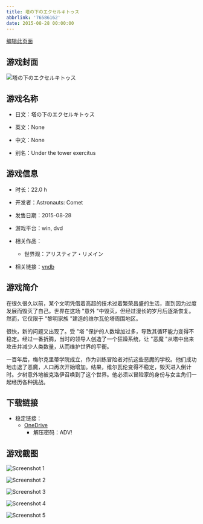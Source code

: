 ```yaml
---
title: 塔の下のエクセルキトゥス
abbrlink: '76586162'
date: 2015-08-28 00:00:00
---
```

[编辑此页面](https://github.com/ACG-3/ADV3-source/blob/main/source/_posts/games/%E5%A1%94%E3%81%AE%E4%B8%8B%E3%81%AE%E3%82%A8%E3%82%AF%E3%82%BB%E3%83%AB%E3%82%AD%E3%83%88%E3%82%A5%E3%82%B9.md)

## 游戏封面

![塔の下のエクセルキトゥス](https://pan.timero.xyz/onedrive/img_lib_001/%E5%A1%94%E3%81%AE%E4%B8%8B%E3%81%AE%E3%82%A8%E3%82%AF%E3%82%BB%E3%83%AB%E3%82%AD%E3%83%88%E3%82%A5%E3%82%B9_cover.avif)


## 游戏名称

- 日文：塔の下のエクセルキトゥス
- 英文：None
- 中文：None

- 别名：Under the tower exercitus


## 游戏信息

- 时长：22.0 h
- 开发者：Astronauts: Comet
- 发售日期：2015-08-28
- 游戏平台：win, dvd
- 相关作品：
   - 世界观：アリスティア・リメイン

- 相关链接：[vndb](https://vndb.org/v17835)


## 游戏简介

在很久很久以前，某个文明凭借着高超的技术过着繁荣昌盛的生活，直到因为过度发展而毁灭了自己。世界在这场 "意外 "中毁灭，但经过漫长的岁月后逐渐恢复。然而，它仅限于 "黎明家族 "建造的维尔瓦伦塔周围地区。

很快，新的问题又出现了。受 "塔 "保护的人数增加过多，导致其循环能力变得不稳定。经过一番折腾，当时的领导人创造了一个狂躁系统，让 "恶魔 "从塔中出来攻击并减少人类数量，从而维护世界的平衡。

一百年后，梅尔克里蒂学院成立，作为训练冒险者对抗这些恶魔的学校。他们成功地击退了恶魔，人口再次开始增加。结果，维尔瓦伦变得不稳定，毁灭进入倒计时。夕树意外地被克洛伊召唤到了这个世界。他必须以冒险家的身份与女主角们一起经历各种挑战。




## 下载链接

- 稳定链接：
    - [OneDrive](https://pan.timero.xyz/onedrive/adv_lib_001/%E5%A1%94%E3%81%AE%E4%B8%8B%E3%81%AE%E3%82%A8%E3%82%AF%E3%82%BB%E3%83%AB%E3%82%AD%E3%83%88%E3%82%A5%E3%82%B9)
        - 解压密码：ADV!



## 游戏截图


![Screenshot 1](https://pan.timero.xyz/onedrive/img_lib_001/%E5%A1%94%E3%81%AE%E4%B8%8B%E3%81%AE%E3%82%A8%E3%82%AF%E3%82%BB%E3%83%AB%E3%82%AD%E3%83%88%E3%82%A5%E3%82%B9_Screenshot_1.avif)

![Screenshot 2](https://pan.timero.xyz/onedrive/img_lib_001/%E5%A1%94%E3%81%AE%E4%B8%8B%E3%81%AE%E3%82%A8%E3%82%AF%E3%82%BB%E3%83%AB%E3%82%AD%E3%83%88%E3%82%A5%E3%82%B9_Screenshot_2.avif)

![Screenshot 3](https://pan.timero.xyz/onedrive/img_lib_001/%E5%A1%94%E3%81%AE%E4%B8%8B%E3%81%AE%E3%82%A8%E3%82%AF%E3%82%BB%E3%83%AB%E3%82%AD%E3%83%88%E3%82%A5%E3%82%B9_Screenshot_3.avif)

![Screenshot 4](https://pan.timero.xyz/onedrive/img_lib_001/%E5%A1%94%E3%81%AE%E4%B8%8B%E3%81%AE%E3%82%A8%E3%82%AF%E3%82%BB%E3%83%AB%E3%82%AD%E3%83%88%E3%82%A5%E3%82%B9_Screenshot_4.avif)

![Screenshot 5](https://pan.timero.xyz/onedrive/img_lib_001/%E5%A1%94%E3%81%AE%E4%B8%8B%E3%81%AE%E3%82%A8%E3%82%AF%E3%82%BB%E3%83%AB%E3%82%AD%E3%83%88%E3%82%A5%E3%82%B9_Screenshot_5.avif)

